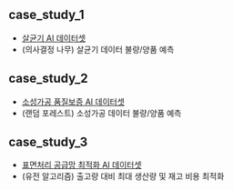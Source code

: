 ## case_study_1
- [살균기 AI 데이터셋](https://www.kamp-ai.kr/aidataDetail?AI_SEARCH=%EC%82%B4%EA%B7%A0%EA%B8%B0&page=1&DATASET_SEQ=10&EQUIP_SEL=&GUBUN_SEL=&FILE_TYPE_SEL=&WDATE_SEL=)
- (의사결정 나무) 살균기 데이터 불량/양품 예측

## case_study_2
- [소성가공 품질보증 AI 데이터셋](https://www.kamp-ai.kr/aidataDetail?AI_SEARCH=%EB%9E%9C%EB%8D%A4+%ED%8F%AC%EB%A0%88%EC%8A%A4%ED%8A%B8&page=1&DATASET_SEQ=49&EQUIP_SEL=&GUBUN_SEL=&FILE_TYPE_SEL=&WDATE_SEL=)
- (랜덤 포레스트) 소성가공 데이터 불량/양품 예측

## case_study_3
- [표면처리 공급망 최적화 AI 데이터셋](https://www.kamp-ai.kr/aidataDetail?AI_SEARCH=%EC%9C%A0%EC%A0%84+%EC%95%8C%EA%B3%A0%EB%A6%AC%EC%A6%98&page=1&DATASET_SEQ=36&EQUIP_SEL=&GUBUN_SEL=&FILE_TYPE_SEL=&WDATE_SEL=)
- (유전 알고리즘) 출고량 대비 최대 생산량 및 재고 비용 최적화

